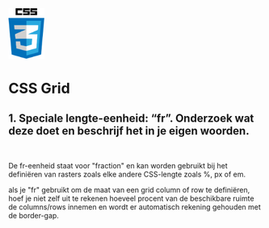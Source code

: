 <img src="../images/css_logo.png" alt="CSS logo" height="100" >

<br>

# CSS Grid

## 1. Speciale lengte-eenheid: “fr”. Onderzoek wat deze doet en beschrijf het in je eigen woorden.
<br>

De fr-eenheid staat voor "fraction" en kan worden gebruikt bij het definiëren van rasters zoals elke andere CSS-lengte zoals %, px of em.

als je "fr" gebruikt om de maat van een grid column of row te definiëren, hoef je niet zelf uit te rekenen hoeveel procent van de beschikbare ruimte de columns/rows innemen en wordt er automatisch rekening gehouden met de border-gap.
